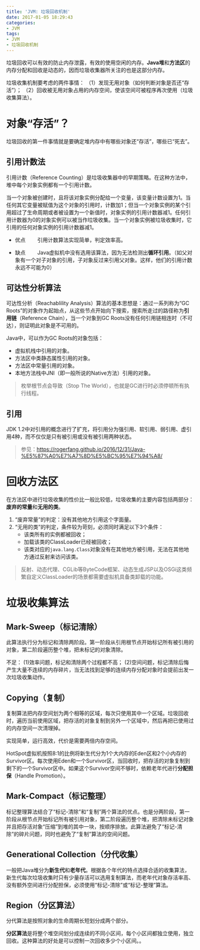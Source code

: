 ```yaml
---
title: 'JVM: 垃圾回收机制'
date: 2017-01-05 18:29:43
categories:
- JVM
tags:
- JVM
- 垃圾回收机制
---
```


垃圾回收可以有效的防止内存泄露，有效的使用空闲的内存。**Java堆**和**方法区**的内存分配和回收是动态的，因而垃圾收集器所关注的也是这部分内存。

垃圾收集机制要考虑的两件事情：
（1）发现无用对象（如何判断对象是否还“存活”）；
（2）回收被无用对象占用的内存空间，使该空间可被程序再次使用（垃圾收集算法）。

# 对象“存活”？
垃圾回收的第一件事情就是要确定堆内存中有哪些对象还“存活”，哪些已“死去”。
## 引用计数法
引用计数（Reference Counting）是垃圾收集器中的早期策略。在这种方法中，堆中每个对象实例都有一个引用计数。

当一个对象被创建时，且将该对象实例分配给一个变量，该变量计数设置为1。当任何其它变量被赋值为这个对象的引用时，计数加1；但当一个对象实例的某个引用超过了生命周期或者被设置为一个新值时，对象实例的引用计数器减1。任何引用计数器为0的对象实例可以被当作垃圾收集。当一个对象实例被垃圾收集时，它引用的任何对象实例的引用计数器减1。

* 优点
　　引用计数算法实现简单，判定效率高。

* 缺点
　　Java虚拟机中没有选用该算法，因为无法检测出**循环引用**。（如父对象有一个对子对象的引用，子对象反过来引用父对象。这样，他们的引用计数永远不可能为0）

## 可达性分析算法
可达性分析（Reachablility Analysis）算法的基本思想是：通过一系列称为“GC Roots”的对象作为起始点，从这些节点开始向下搜索，搜索所走过的路径称为**引用链**（Reference Chain），当一个对象到GC Roots没有任何引用链相连时（不可达），则证明此对象是不可用的。

Java中，可以作为GC Roots的对象包括：
* 虚拟机栈中引用的对象。
* 方法区中类静态属性引用的对象。
* 方法区中常量引用的对象。
* 本地方法栈中JNI（即一般所说的Native方法）引用的对象。

> 枚举根节点会导致（Stop The World），也就是GC进行时必须停顿所有执行线程。

## 引用
JDK 1.2中对引用的概念进行了扩充，将引用分为强引用、软引用、弱引用、虚引用4种，而不仅仅是只有被引用或没有被引用两种状态。
> 参见：https://rogerfang.github.io/2016/12/31/Java-%E5%87%A0%E7%A7%8D%E5%BC%95%E7%94%A8/

# 回收方法区
在方法区中进行垃圾收集的性价比一般比较低，垃圾收集的主要内容包括两部分：**废弃的常量**和**无用的类**。

1. “废弃常量”的判定：没有其他地方引用这个字面量。
2. “无用的类”的判定，条件较为苛刻，必须同时满足以下3个条件：
	* 该类所有的实例都被回收；
	* 加载该类的ClassLoader已经被回收；
	* 该类对应的`java.lang.Class`对象没有在其他地方被引用，无法在其他地方通过反射来访问该类。
> 反射、动态代理、CGLib等ByteCode框架、动态生成JSP以及OSGi这类频繁自定义ClassLoader的场景都需要虚拟机具备类卸载的功能。

# 垃圾收集算法
## Mark-Sweep（标记清除）
此算法执行分为标记和清除两阶段。第一阶段从引用根节点开始标记所有被引用的对象，第二阶段遍历整个堆，把未标记的对象清除。

不足：
(1)效率问题，标记和清除两个过程都不高；
(2)空间问题，标记清除后悔产生大量不连续的内存碎片，当无法找到足够的连续内存分配对象时会提前出发一次垃圾收集动作。

## Copying（复制）
复制算法把内存空间划为两个相等的区域，每次只使用其中一个区域。垃圾回收时，遍历当前使用区域，把存活的对象复制到另外一个区域中，然后再把已使用过的内存空间一次清理掉。

实现简单，运行高效，代价是需要两倍内存空间。

HotSpot虚拟机按照8:1的比例将新生代分为1个大内存的Eden区和2个小内存的Survivor区。每次使用Eden和一个Survivor区，当回收时，把存活的对象复制到剩下的一个Survivor区中。如果这个Survivor空间不够时，依赖老年代进行**分配担保**（Handle Promotion）。

## Mark-Compact（标记整理）
标记整理算法结合了“标记-清除”和“复制”两个算法的优点。也是分两阶段，第一阶段从根节点开始标记所有被引用对象，第二阶段遍历整个堆，把清除未标记对象并且把存活对象“压缩”到堆的其中一块，按顺序排放。此算法避免了“标记-清除”的碎片问题，同时也避免了“复制”算法的空间问题。

## Generational Collection（分代收集）
一般把Java堆分为**新生代**和**老年代**。根据各个年代的特点选择合适的收集算法，新生代每次垃圾收集时只有少量存活可以选用复制算法，而老年代对象存活率高、没有额外空间进行分配担保，必须使用“标记-清除”或“标记-整理”算法。

## Region（分区算法）
分代算法是按照对象的生命周期长短划分成两个部分。

**分区算法**是将整个堆空间划分成连续的不同小区间，每个小区间都独立使用，独立回收。这种算法的好处是可以控制一次回收多少个小区间。。